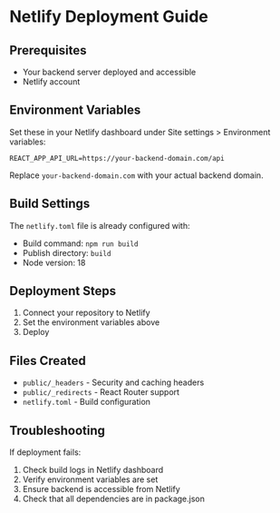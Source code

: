 # Netlify Deployment Guide

## Prerequisites
- Your backend server deployed and accessible
- Netlify account

## Environment Variables
Set these in your Netlify dashboard under Site settings > Environment variables:

```
REACT_APP_API_URL=https://your-backend-domain.com/api
```

Replace `your-backend-domain.com` with your actual backend domain.

## Build Settings
The `netlify.toml` file is already configured with:
- Build command: `npm run build`
- Publish directory: `build`
- Node version: 18

## Deployment Steps
1. Connect your repository to Netlify
2. Set the environment variables above
3. Deploy

## Files Created
- `public/_headers` - Security and caching headers
- `public/_redirects` - React Router support
- `netlify.toml` - Build configuration

## Troubleshooting
If deployment fails:
1. Check build logs in Netlify dashboard
2. Verify environment variables are set
3. Ensure backend is accessible from Netlify
4. Check that all dependencies are in package.json 